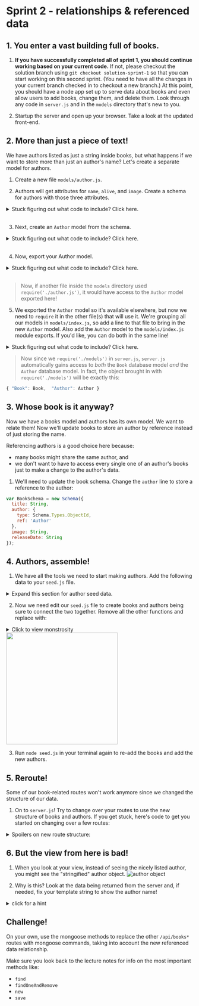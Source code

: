 # Sprint 2 - relationships & referenced data

## 1. You enter a vast building full of books.

1. **If you have successfully completed all of sprint 1, you should continue working based on your current code.** If not, please checkout the solution branch using `git checkout solution-sprint-1` so that you can start working on this second sprint. (You need to have all the changes in your current branch checked in to checkout a new branch.) At this point, you should have a node app set up to serve data about books and even allow users to add books, change them, and delete them. Look through any code in `server.js` and in the `models` directory that's new to you.

1. Startup the server and open up your browser.  Take a look at the updated front-end.

## 2. More than just a piece of text!

We have authors listed as just a string inside books, but what happens if we want to store more than just an author's name?  Let's create a separate model for authors.  

1. Create a new file `models/author.js`.

2. Authors will get attributes for `name`, `alive`, and `image`.  Create a schema for authors with those three attributes.

  <details><summary>Stuck figuring out what code to include? Click here.</summary>

    // models/author.js
    var mongoose = require('mongoose');
    var Schema = mongoose.Schema;

    var AuthorSchema = new Schema({
      name: String,
      // you should fill the rest of this in
    });

    
  </details>
<br>

3. Next, create an `Author` model from the schema.  

  <details><summary>Stuck figuring out what code to include? Click here.</summary>

    // models/author.js
    var Author = mongoose.model('Author', AuthorSchema);

  </details>

<br>

4. Now, export your Author model.

  <details><summary>Stuck figuring out what code to include? Click here.</summary>


  // models/author.js
  module.exports = Author;

  </details>

<br>

> Now, if another file inside the `models` directory used `require('./author.js')`, it would have access to the `Author` model exported here!

5. We exported the `Author` model so it's available elsewhere, but now we need to `require` it in the other file(s) that will use it.  We're grouping all our models in `models/index.js`, so add a line to that file to bring in the new `Author` model.  Also add the `Author` model to the `models/index.js` module exports. If you'd like, you can do both in the same line!

  <details><summary>Stuck figuring out what code to include? Click here.</summary>


    module.exports.Author = require("./author.js");


  </details>


> Now since we `require('./models')` in `server.js`, `server.js` automatically gains access to _both_ the `Book` database model _and_ the `Author` database model.  In fact, the object brought in with `require('./models')` will be exactly this:

  ```js
  { "Book": Book,  "Author": Author }
  ```

## 3. Whose book is it anyway?

Now we have a books model and authors has its own model. We want to relate them! Now we'll update books to store an author by reference instead of just storing the name.

Referencing authors is a good choice here because:
* many books might share the same author, and   
* we don't want to have to access every single one of an author's books just to make a change to the author's data. 


1. We'll need to update the book schema. Change the `author` line to store a reference to the author:

```js
var BookSchema = new Schema({
  title: String,
  author: {
    type: Schema.Types.ObjectId,
    ref: 'Author'
  },
  image: String,
  releaseDate: String
});
```

## 4. Authors, assemble!

1. We have all the tools we need to start making authors.  Add the following data to your `seed.js` file.
<!-- Then add a call to `db.Author.remove` to delete all the old authors, and inside it add a call to `db.Author.create` to create new authors. -->

  <details><summary>Expand this section for author seed data.</summary>

    var authors_list = [
      {
        name: "Harper Lee",
        alive: false
      },
      {
        name: "F Scott Fitzgerald",
        alive: false
      },
      {
        name: "Victor Hugo",
        alive: false
      },
      {
        name: "Jules Verne",
        alive: false
      },
      {
        name: "Sheryl Sandberg",
        alive: true
      },
      {
        name: "Tim Ferriss",
        alive: true
      },
      {
        name: "John Steinbeck",
        alive: false
      },
      {
        name: "William Shakespeare",
        alive: false
      }
    ];


  </details>

2. Now we need edit our `seed.js` file to create books and authors being sure to connect the two together. Remove all the other functions and replace with:

  <details><summary>Click to view monstrosity</summary>


    db.Author.remove({}, function(err, authors) {
      console.log('removed all authors');
      db.Author.create(authors_list, function(err, authors){
        if (err) {
          console.log(err);
          return;
        }
        console.log('recreated all authors');
        console.log("created", authors.length, "authors");


        db.Book.remove({}, function(err, books){
          console.log('removed all books');
          books_list.forEach(function (bookData) {
            var book = new db.Book({
              title: bookData.title,
              image: bookData.image,
              releaseDate: bookData.releaseDate
            });
            db.Author.findOne({name: bookData.author}, function (err, foundAuthor) {
              console.log('found author ' + foundAuthor.name + ' for book ' + book.title);
              if (err) {
                console.log(err);
                return;
              }
              book.author = foundAuthor;
              book.save(function(err, savedBook){
                if (err) {
                  return console.log(err);
                }
                console.log('saved ' + savedBook.title + ' by ' + foundAuthor.name);
              });
            });
          });
        });

      });
    });


  </details>

<img src="http://i.imgur.com/ONjGv69.png" width="300px">

3. Run `node seed.js` in your terminal again to re-add the books and add the new authors.

## 5. Reroute! 

Some of our book-related routes won't work anymore since we changed the structure of our data.

1. On to `server.js`! Try to change over your routes to use the new structure of books and authors. If you get stuck, here's  code to get you started on changing over a few routes:

<details><summary>Spoilers on new route structure:</summary>

    // get all books
    app.get('/api/books', function (req, res) {
      // send all books as JSON response
      db.Book.find()
        // populate fills in the author id with all the author data
        .populate('author')
        .exec(function(err, books){
          if (err) { return console.log("index error: " + err); }
          res.json(books);
        });
    });

    // create new book
    app.post('/api/books', function (req, res) {
      // create new book with form data (`req.body`)
      var newBook = new db.Book({
        title: req.body.title,
        image: req.body.image,
        releaseDate: req.body.releaseDate,
      });

      // this code will only add an author to a book if the author already exists
      db.Author.findOne({name: req.body.author}, function(err, author){
        newBook.author = author;
        // add newBook to database
        newBook.save(function(err, book){
          if (err) {
            return console.log("create error: " + err);
          }
          console.log("created ", book.title);
          res.json(book);
        });
      });

    });


</details>

## 6. But the view from here is bad!
1. When you look at your view, instead of seeing the nicely listed author, you might see the "stringified" author object.
![author object](https://cloud.githubusercontent.com/assets/3010270/14153137/6c0b4432-f66b-11e5-9440-b122c471e746.png)

1. Why is this? Look at the data being returned from the server and, if needed, fix your template string to show the author name!

<details><summary>click for a hint</summary>

```
<p>
  <b>${book.title}</b>
  <!-- this next line is what needs to be changed! -->
  by ${book.author.name}
  <button type="button" name="button" class="deleteBtn btn btn-danger pull-right" data-id=${book._id}>Delete</button>
</p>
```
</details>



## Challenge!

On your own, use the mongoose methods to replace the other `/api/books*` routes with mongoose commands, taking into account the new referenced data relationship.

Make sure you look back to the lecture notes for info on the most important methods like:
* `find`
* `findOneAndRemove`
* `new`
* `save`
